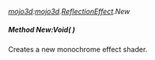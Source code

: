 _[mojo3d](../../modules/mojo3d/mojo3d-module.md):[mojo3d](../../modules/mojo3d/mojo3d-module.md).[ReflectionEffect](../../modules/mojo3d/mojo3d-reflectioneffect.md).New_
##### Method New:Void(  )
Creates a new monochrome effect shader.
